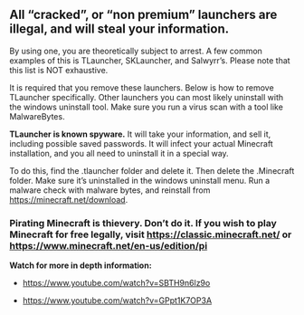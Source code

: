 ## All “cracked”, or “non premium” launchers are illegal, and will steal your information.

By using one, you are theoretically subject to arrest. 
A few common examples of this is TLauncher, SKLauncher, and Salwyrr’s. Please note that this list is NOT exhaustive. 

It is required that you remove these launchers. Below is how to remove TLauncher specifically. Other launchers you can most likely uninstall with the windows uninstall tool. Make sure you run a virus scan with a tool like MalwareBytes.

**TLauncher is known spyware.** 
It will take your information, and sell it, 
including possible saved passwords. It will infect your actual Minecraft installation, and you all need to uninstall it in a special way.

To do this, find the .tlauncher folder and delete it. Then delete the .Minecraft folder. Make sure it’s uninstalled in the windows uninstall menu. Run a malware check with malware bytes, and reinstall from <https://minecraft.net/download>.

### Pirating Minecraft is thievery. Don’t do it. If you wish to play Minecraft for free legally, visit <https://classic.minecraft.net/> or <https://www.minecraft.net/en-us/edition/pi>

**Watch for more in depth information:**

- https://www.youtube.com/watch?v=SBTH9n6lz9o

- https://www.youtube.com/watch?v=GPpt1K7OP3A
